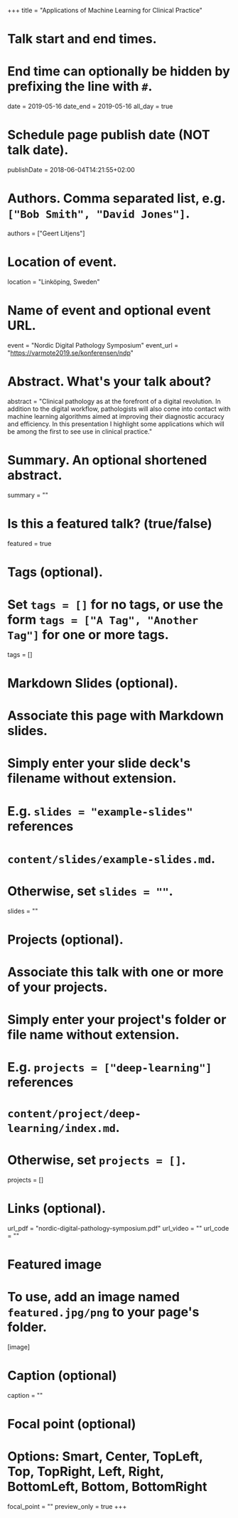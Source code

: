 +++
title = "Applications of Machine Learning for Clinical Practice"

# Talk start and end times.
#   End time can optionally be hidden by prefixing the line with `#`.
date = 2019-05-16
date_end = 2019-05-16
all_day = true

# Schedule page publish date (NOT talk date).
publishDate = 2018-06-04T14:21:55+02:00

# Authors. Comma separated list, e.g. `["Bob Smith", "David Jones"]`.
authors = ["Geert Litjens"]

# Location of event.
location = "Linköping, Sweden"

# Name of event and optional event URL.
event = "Nordic Digital Pathology Symposium"
event_url = "https://varmote2019.se/konferensen/ndp"

# Abstract. What's your talk about?
abstract = "Clinical pathology as at the forefront of a digital revolution. In addition to the digital workflow, pathologists will also come into contact with machine learning algorithms aimed at improving their diagnostic accuracy and efficiency. In this presentation I highlight some applications which will be among the first to see use in clinical practice."

# Summary. An optional shortened abstract.
summary = ""

# Is this a featured talk? (true/false)
featured = true

# Tags (optional).
#   Set `tags = []` for no tags, or use the form `tags = ["A Tag", "Another Tag"]` for one or more tags.
tags = []

# Markdown Slides (optional).
#   Associate this page with Markdown slides.
#   Simply enter your slide deck's filename without extension.
#   E.g. `slides = "example-slides"` references 
#   `content/slides/example-slides.md`.
#   Otherwise, set `slides = ""`.
slides = ""

# Projects (optional).
#   Associate this talk with one or more of your projects.
#   Simply enter your project's folder or file name without extension.
#   E.g. `projects = ["deep-learning"]` references 
#   `content/project/deep-learning/index.md`.
#   Otherwise, set `projects = []`.
projects = []

# Links (optional).
url_pdf = "nordic-digital-pathology-symposium.pdf"
url_video = ""
url_code = ""

# Featured image
# To use, add an image named `featured.jpg/png` to your page's folder. 
[image]
  # Caption (optional)
  caption = ""

  # Focal point (optional)
  # Options: Smart, Center, TopLeft, Top, TopRight, Left, Right, BottomLeft, Bottom, BottomRight
  focal_point = ""
  preview_only = true
+++

